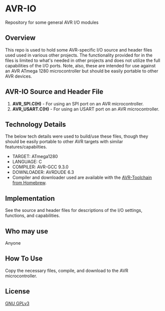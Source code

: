 # AVR-IO
Repository for some general AVR I/O modules

## Overview
This repo is used to hold some AVR-specific I/O source and header files used used in various other projects. The functionality provided for in the files is limited to what's needed in other projects and does not utilize the full capabilities of the I/O ports. Note, also, these are intended for use against an AVR ATmega 1280 microcontroller but should be easily portable to other AVR devices.

## AVR-IO Source and Header File
1. **AVR_SPI.C(H)** - For using an SPI port on an AVR microcontroller.
2. **AVR_USART.C(H)** - For using an USART port on an AVR microcontroller.   

## Technology Details
The below tech details were used to build/use these files, though they should be easily portable to other AVR targets with similar features/capabilties.

* TARGET: ATmega1280
* LANGUAGE: C
* COMPILER: AVR-GCC 9.3.0
* DOWNLOADER: AVRDUDE 6.3
* Compiler and downloader used are available with the [AVR-Toolchain from Homebrew](https://github.com/osx-cross/homebrew-avr).

## Implementation
See the source and header files for descriptions of the I/O settings, functions, and capabilities.

## Who may use
Anyone

## How To Use
Copy the necessary files, compile, and download to the AVR microcontroller.

## License
[GNU GPLv3](https://github.com/Jsfain/AVR-IO/blob/master/LICENSE)
